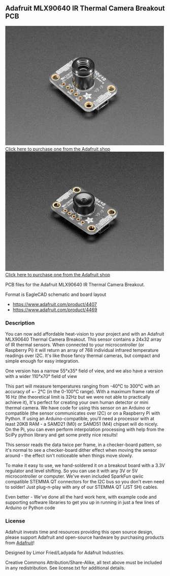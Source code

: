 ## Adafruit MLX90640 IR Thermal Camera Breakout PCB

<a href="http://www.adafruit.com/products/4407"><img src="assets/4407.jpg?raw=true" width="500px"><br/>
Click here to purchase one from the Adafruit shop</a><br/>
<a href="http://www.adafruit.com/products/4469"><img src="assets/4469.jpg?raw=true" width="500px"><br/>
Click here to purchase one from the Adafruit shop</a>

PCB files for the Adafruit MLX90640 IR Thermal Camera Breakout. 

Format is EagleCAD schematic and board layout
* https://www.adafruit.com/product/4407
* https://www.adafruit.com/product/4469

### Description

You can now add affordable heat-vision to your project and with an Adafruit MLX90640 Thermal Camera Breakout. This sensor contains a 24x32 array of IR thermal sensors. When connected to your microcontroller (or Raspberry Pi) it will return an array of 768 individual infrared temperature readings over I2C. It's like those fancy thermal cameras, but compact and simple enough for easy integration.

One version has a narrow 55°x35° field of view, and we also have a version with a wider 110°x70° field of view

This part will measure temperatures ranging from -40°C to 300°C with an accuracy of +- 2°C (in the 0-100°C range). With a maximum frame rate of 16 Hz (the theoretical limit is 32Hz but we were not able to practically achieve it), It's perfect for creating your own human detector or mini thermal camera. We have code for using this sensor on an Arduino or compatible (the sensor communicates over I2C) or on a Raspberry Pi with Python. If using an Arduino-compatible, you'll need a processor with at least 20KB RAM - a SAMD21 (M0) or SAMD51 (M4) chipset will do nicely. On the Pi, you can even perform interpolation processing with help from the SciPy python library and get some pretty nice results!

This sensor reads the data twice per frame, in a checker-board pattern, so it's normal to see a checker-board dither effect when moving the sensor around - the effect isn't noticeable when things move slowly.

To make it easy to use, we hand-soldered it on a breakout board with a 3.3V regulator and level shifting. So you can use it with any 3V or 5V microcontroller or computer. We've even included SparkFun qwiic compatible STEMMA QT connectors for the I2C bus so you don't even need to solder! Just plug-n-play with any of our STEMMA QT (JST SH) cables.

Even better - We've done all the hard work here, with example code and supporting software libraries to get you up in running in just a few lines of Arduino or Python code

### License

Adafruit invests time and resources providing this open source design, please support Adafruit and open-source hardware by purchasing products from [Adafruit](https://www.adafruit.com)!

Designed by Limor Fried/Ladyada for Adafruit Industries.

Creative Commons Attribution/Share-Alike, all text above must be included in any redistribution. 
See license.txt for additional details.
